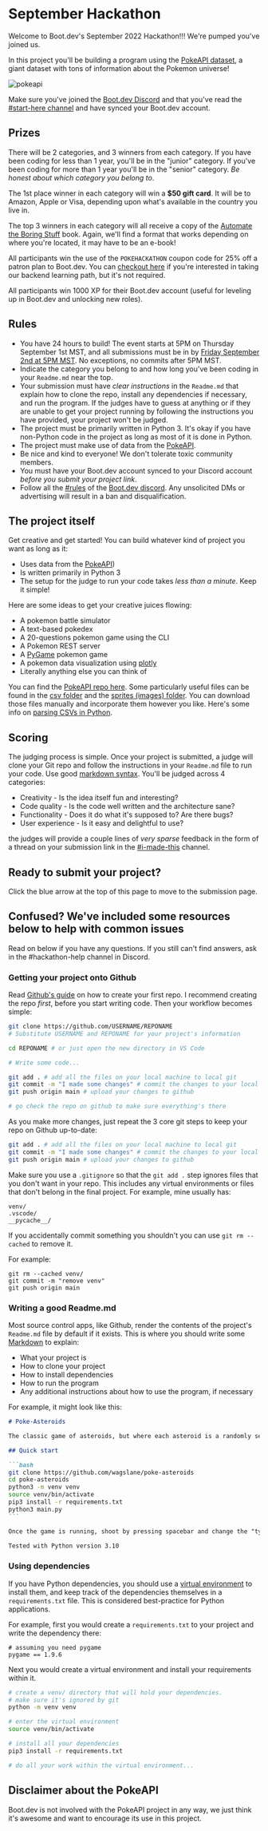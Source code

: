 # September Hackathon

Welcome to Boot.dev's September 2022 Hackathon!!! We're pumped you've joined us.

In this project you'll be building a program using the [PokeAPI dataset](https://github.com/PokeAPI/pokeapi), a giant dataset with tons of information about the Pokemon universe!

![pokeapi](https://raw.githubusercontent.com/PokeAPI/media/master/logo/pokeapi.svg?sanitize=true)

Make sure you've joined the [Boot.dev Discord](https://discord.gg/EEkFwbv) and that you've read the [#start-here channel](https://discord.com/channels/551921866173054977/920160977788502036) and have synced your Boot.dev account.

## Prizes

There will be 2 categories, and 3 winners from each category. If you have been coding for less than 1 year, you'll be in the "junior" category. If you've been coding for more than 1 year you'll be in the "senior" category. *Be honest about which category you belong to*.

The 1st place winner in each category will win a **$50 gift card**. It will be to Amazon, Apple or Visa, depending upon what's available in the country you live in.

The top 3 winners in each category will all receive a copy of the [Automate the Boring Stuff](https://automatetheboringstuff.com/) book. Again, we'll find a format that works depending on where you're located, it may have to be an e-book!

All participants win the use of the `POKEHACKATHON` coupon code for 25% off a patron plan to Boot.dev. You can [checkout here](https://boot.dev/pricing) if you're interested in taking our backend learning path, but it's not required.

All participants win 1000 XP for their Boot.dev account (useful for leveling up in Boot.dev and unlocking new roles).

## Rules

* You have 24 hours to build! The event starts at 5PM on Thursday September 1st MST, and all submissions must be in by [Friday September 2nd at 5PM MST](https://discord.gg/xUd27qbbsK?event=1011303405685309531). No exceptions, no commits after 5PM MST.
* Indicate the category you belong to and how long you've been coding in your `Readme.md` near the top.
* Your submission must have *clear instructions* in the `Readme.md` that explain how to clone the repo, install any dependencies if necessary, and run the program. If the judges have to guess at anything or if they are unable to get your project running by following the instructions you have provided, your project won't be judged.
* The project must be primarily written in Python 3. It's okay if you have non-Python code in the project as long as most of it is done in Python.
* The project must make use of data from the [PokeAPI](https://github.com/PokeAPI/pokeapi).
* Be nice and kind to everyone! We don't tolerate toxic community members.
* You must have your Boot.dev account synced to your Discord account *before you submit your project link*.
* Follow all the [#rules](https://discord.com/channels/551921866173054977/745819884902154281) of the [Boot.dev discord](https://discord.gg/EEkFwbv). Any unsolicited DMs or advertising will result in a ban and disqualification.

## The project itself

Get creative and get started! You can build whatever kind of project you want as long as it:

* Uses data from the [PokeAPI](https://github.com/PokeAPI/pokeapi))
* Is written primarily in Python 3
* The setup for the judge to run your code takes *less than a minute*. Keep it simple!

Here are some ideas to get your creative juices flowing:

* A pokemon battle simulator
* A text-based pokedex
* A 20-questions pokemon game using the CLI
* A Pokemon REST server
* A [PyGame](https://www.pygame.org/news) pokemon game
* A pokemon data visualization using [plotly](https://plotly.com/python/)
* Literally anything else you can think of

You can find the [PokeAPI repo here](https://github.com/PokeAPI/pokeapi). Some particularly useful files can be found in the [csv folder](https://github.com/PokeAPI/pokeapi/tree/master/data/v2/csv) and the [sprites (images) folder](https://github.com/PokeAPI/sprites/tree/f301664fbbce6ccbe09f9561287e05653379f870/sprites). You can download those files manually and incorporate them however you like. Here's some info on [parsing CSVs in Python](https://realpython.com/python-csv/).

## Scoring

The judging process is simple. Once your project is submitted, a judge will clone your Git repo and follow the instructions in your `Readme.md` file to run your code. Use good [markdown syntax](https://www.markdownguide.org/basic-syntax/). You'll be judged across 4 categories:

* Creativity - Is the idea itself fun and interesting?
* Code quality - Is the code well written and the architecture sane?
* Functionality - Does it do what it's supposed to? Are there bugs?
* User experience - Is it easy and delightful to use?

the judges will provide a couple lines of *very sparse* feedback in the form of a thread on your submission link in the [#i-made-this](https://discord.com/channels/551921866173054977/817028206002831360) channel.

## Ready to submit your project?

Click the blue arrow at the top of this page to move to the submission page.

## Confused? We've included some resources below to help with common issues

Read on below if you have any questions. If you still can't find answers, ask in the #hackathon-help channel in Discord.

### Getting your project onto Github

Read [Github's guide](https://docs.github.com/en/get-started/quickstart/create-a-repo) on how to create your first repo. I recommend creating the repo *first*, before you start writing code. Then your workflow becomes simple:

```bash
git clone https://github.com/USERNAME/REPONAME
# Substitute USERNAME and REPONAME for your project's information

cd REPONAME # or just open the new directory in VS Code

# Write some code...

git add . # add all the files on your local machine to local git
git commit -m "I made some changes" # commit the changes to your local git
git push origin main # upload your changes to github

# go check the repo on github to make sure everything's there
```

As you make more changes, just repeat the 3 core git steps to keep your repo on Github up-to-date:

```bash
git add . # add all the files on your local machine to local git
git commit -m "I made some changes" # commit the changes to your local git
git push origin main # upload your changes to github
```

Make sure you use a `.gitignore` so that the `git add .` step ignores files that you don't want in your repo. This includes any virtual environments or files that don't belong in the final project. For example, mine usually has:

```
venv/
.vscode/
__pycache__/
```

If you accidentally commit something you shouldn't you can use `git rm --cached` to remove it.

For example:

```
git rm --cached venv/
git commit -m "remove venv"
git push origin main
```

### Writing a good Readme.md

Most source control apps, like Github, render the contents of the project's `Readme.md` file by default if it exists. This is where you should write some [Markdown](https://www.markdownguide.org/basic-syntax/) to explain:

* What your project is
* How to clone your project
* How to install dependencies
* How to run the program
* Any additional instructions about how to use the program, if necessary

For example, it might look like this:

````markdown
# Poke-Asteroids

The classic game of asteroids, but where each asteroid is a randomly selected pokemon that takes bonus damage depending on it's type and the type of the bullet you shoot!

## Quick start

```bash
git clone https://github.com/wagslane/poke-asteroids
cd poke-asteroids
python3 -m venv venv
source venv/bin/activate
pip3 install -r requirements.txt
python3 main.py
```

Once the game is running, shoot by pressing spacebar and change the "type" of your bullet by pressing enter.

Tested with Python version 3.10
````

### Using dependencies

If you have Python dependencies, you should use a [virtual environment](https://realpython.com/python-virtual-environments-a-primer/) to install them, and keep track of the dependencies themselves in a `requirements.txt` file. This is considered best-practice for Python applications.

For example, first you would create a `requirements.txt` to your project and write the dependency there:

```
# assuming you need pygame
pygame == 1.9.6
```

Next you would create a virtual environment and install your requirements within it.

```bash
# create a venv/ directory that will hold your dependencies.
# make sure it's ignored by git
python -m venv venv

# enter the virtual environment
source venv/bin/activate

# install all your dependencies
pip3 install -r requirements.txt

# do all your work within the virtual environment...
```

## Disclaimer about the PokeAPI

Boot.dev is not involved with the PokeAPI project in any way, we just think it's awesome and want to encourage its use in this project.
